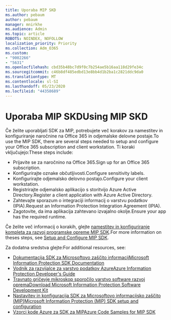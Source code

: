 ```yaml
---
title: Uporaba MIP SKD
ms.author: pebaum
author: pebaum
manager: mnirkhe
ms.audience: Admin
ms.topic: article
ROBOTS: NOINDEX, NOFOLLOW
localization_priority: Priority
ms.collection: Adm_O365
ms.custom:
- "9002266"
- "5631"
ms.openlocfilehash: cbd35b48bc7d9f0c7b254ae5b16aa118d29fe34c
ms.sourcegitcommit: c46b8df485edbd13e8bb4d1b2ba1c2821ddc9da0
ms.translationtype: MT
ms.contentlocale: sl-SI
ms.lasthandoff: 05/23/2020
ms.locfileid: "44358689"
---
```

# <a name="using-mip-skd"></a><span data-ttu-id="5c7bc-102">Uporaba MIP SKD</span><span class="sxs-lookup"><span data-stu-id="5c7bc-102">Using MIP SKD</span></span>

<span data-ttu-id="5c7bc-103">Če želite uporabljati SDK za MIP, potrebujete več korakov za namestitev in konfiguriranje naročnine na Office 365 in odjemalske delovne postaje.</span><span class="sxs-lookup"><span data-stu-id="5c7bc-103">To use the MIP SDK, there are several steps needed to setup and configure your Office 365 subscription and client workstation.</span></span> <span data-ttu-id="5c7bc-104">Ti koraki vključujejo:</span><span class="sxs-lookup"><span data-stu-id="5c7bc-104">These steps include:</span></span>

- <span data-ttu-id="5c7bc-105">Prijavite se za naročnino na Office 365.</span><span class="sxs-lookup"><span data-stu-id="5c7bc-105">Sign up for an Office 365 subscription.</span></span>
- <span data-ttu-id="5c7bc-106">Konfigurirajte oznake občutljivosti.</span><span class="sxs-lookup"><span data-stu-id="5c7bc-106">Configure sensitivity labels.</span></span>
- <span data-ttu-id="5c7bc-107">Konfigurirajte odjemalsko delovno postajo.</span><span class="sxs-lookup"><span data-stu-id="5c7bc-107">Configure your client workstation.</span></span>
- <span data-ttu-id="5c7bc-108">Registrirajte odjemalsko aplikacijo s storitvijo Azure Active Directory.</span><span class="sxs-lookup"><span data-stu-id="5c7bc-108">Register a client application with Azure Active Directory.</span></span>
- <span data-ttu-id="5c7bc-109">Zahtevajte sporazum o integraciji informacij o varstvu podatkov (IPIA).</span><span class="sxs-lookup"><span data-stu-id="5c7bc-109">Request an Information Protection Integration Agreement (IPIA).</span></span>
- <span data-ttu-id="5c7bc-110">Zagotovite, da ima aplikacija zahtevano izvajalno okolje.</span><span class="sxs-lookup"><span data-stu-id="5c7bc-110">Ensure your app has the required runtime.</span></span>

<span data-ttu-id="5c7bc-111">Če želite več informacij o korakih, glejte [namestitev in konfiguriranje kompleta za razvoj programske opreme MIP SDK](https://docs.microsoft.com/information-protection/develop/setup-configure-mip).</span><span class="sxs-lookup"><span data-stu-id="5c7bc-111">For more information on theses steps, see [Setup and Configure MIP SDK](https://docs.microsoft.com/information-protection/develop/setup-configure-mip).</span></span>

<span data-ttu-id="5c7bc-112">Za dodatna sredstva glejte:</span><span class="sxs-lookup"><span data-stu-id="5c7bc-112">For additional resources, see:</span></span>

- [<span data-ttu-id="5c7bc-113">Dokumentacija SDK za Microsoftovo zaščito informacij</span><span class="sxs-lookup"><span data-stu-id="5c7bc-113">Microsoft Information Protection SDK Documentation</span></span>](https://docs.microsoft.com/information-protection/develop/)
- [<span data-ttu-id="5c7bc-114">Vodnik za razvijalce za varstvo podatkov Azure</span><span class="sxs-lookup"><span data-stu-id="5c7bc-114">Azure Information Protection Developer's Guide</span></span>](https://docs.microsoft.com/azure/information-protection/develop/developers-guide)
- [<span data-ttu-id="5c7bc-115">Travnato gričevje mikroskop sporočilo varstvo software razvoj oprema</span><span class="sxs-lookup"><span data-stu-id="5c7bc-115">Download Microsoft Information Protection Software Development Kit</span></span>](https://www.microsoft.com/download/details.aspx?id=57392)
- [<span data-ttu-id="5c7bc-116">Nastavitev in konfiguracija SDK za Microsoftovo informacijsko zaščito (MIP)</span><span class="sxs-lookup"><span data-stu-id="5c7bc-116">Microsoft Information Protection (MIP) SDK setup and configuration</span></span>](https://docs.microsoft.com/information-protection/develop/setup-configure-mip)
- [<span data-ttu-id="5c7bc-117">Vzorci kode Azure za SDK za MIP</span><span class="sxs-lookup"><span data-stu-id="5c7bc-117">Azure Code Samples for MIP SDK</span></span>](https://azure.microsoft.com/resources/samples/?sort=0&term=mipsdk)
